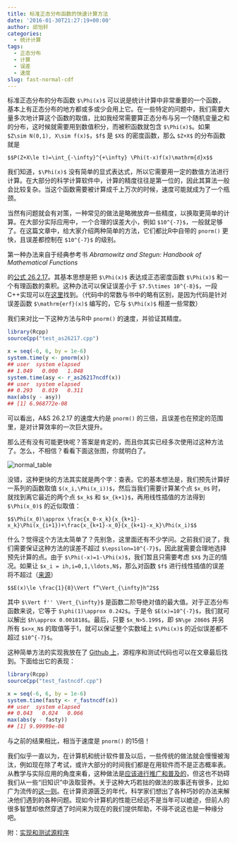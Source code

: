 ```yaml
---
title: 标准正态分布函数的快速计算方法
date: '2016-01-30T21:27:19+00:00'
author: 邱怡轩
categories:
  - 统计计算
tags:
  - 正态分布
  - 计算
  - 误差
  - 速度
slug: fast-normal-cdf
---
```


标准正态分布的分布函数 `$\Phi(x)$` 可以说是统计计算中非常重要的一个函数，基本上有正态分布的地方都或多或少会用上它。在一些特定的问题中，我们需要大量多次地计算这个函数的取值，比如我经常需要算正态分布与另一个随机变量之和的分布，这时候就需要用到数值积分，而被积函数就包含 `$\Phi(x)$`。如果 `$Z\sim N(0,1), X\sim f(x)$`，`$f$` 是 `$X$` 的密度函数，那么 `$Z+X$` 的分布函数就是

`$$P(Z+X\le t)=\int_{-\infty}^{+\infty} \Phi(t-x)f(x)\mathrm{d}x$$`

我们知道，`$\Phi(x)$` 没有简单的显式表达式，所以它需要用一定的数值方法进行计算。在大部分的科学计算软件中，计算的精度往往是第一位的，因此其算法一般会比较复杂。当这个函数需要被计算成千上万次的时候，速度可能就成为了一个瓶颈。
<!--more-->

当然有问题就会有对策，一种常见的做法是略微放弃一些精度，以换取更简单的计算。在大部分实际应用中，一个合理的误差大小，例如 `$10^{-7}$`，一般就足够了。在这篇文章中，给大家介绍两种简单的方法，它们都比R中自带的 `pnorm()` 更快，且误差都控制在 `$10^{-7}$` 的级别。

第一种办法来自于经典参考书 _Abramowitz and Stegun: Handbook of Mathematical Functions_

的[公式 26.2.17](http://people.math.sfu.ca/~cbm/aands/page_932.htm)。其基本思想是把 `$\Phi(x)$` 表达成正态密度函数 `$\Phi(x)$` 和一个有理函数的乘积。这种办法可以保证误差小于 `$7.5\times 10^{-8}$`，一段C++实现可以在[这里](http://www.johndcook.com/blog/cpp_phi/)找到。（代码中的常数与书中的略有区别，是因为代码是针对误差函数 `$\mathrm{erf}(x)$` 编写的，它与 `$\Phi(x)$` 相差一些常数）

我们来对比一下这种方法与R中 `pnorm()` 的速度，并验证其精度。

```r
library(Rcpp)
sourceCpp("test_as26217.cpp")

x = seq(-6, 6, by = 1e-6)
system.time(y <- pnorm(x))
## user  system elapsed
## 1.049   0.000   1.048
system.time(asy <- r_as26217ncdf(x))
## user  system elapsed
## 0.293   0.019   0.311
max(abs(y - asy))
## [1] 6.968772e-08
```

可以看出，A&S 26.2.17 的速度大约是 `pnorm()` 的三倍，且误差也在预定的范围里，是对计算效率的一次巨大提升。

那么还有没有可能更快呢？答案是肯定的，而且你其实已经多次使用过这种方法了。怎么，不相信？看看下面这张图，你就明白了。

![normal_table](https://uploads.cosx.org/2016/01/normal_table.png)



没错，这种更快的方法其实就是两个字：查表。它的基本想法是，我们预先计算好一系列的函数取值 `$(x_i,\Phi(x_i))$`，然后当我们需要计算某个点 `$x_0$` 时，就找到离它最近的两个点 `$x_k$` 和 `$x_{k+1}$`，再用线性插值的方法得到 `$\Phi(x_0)$` 的近似取值：

`$$\Phi(x_0)\approx \frac{x_0-x_k}{x_{k+1}-x_k}\Phi(x_{i+1})+\frac{x_{k+1}-x_0}{x_{k+1}-x_k}\Phi(x_i)$$`

什么？觉得这个方法太简单了？先别急，这里面还有不少学问。之前我们说了，我们需要保证这种方法的误差不超过 `$\epsilon=10^{-7}$`，因此就需要合理地选择预先计算的点。由于 `$\Phi(-x)=1-\Phi(x)$`，我们暂且只需要考虑 `$X$` 为正的情况。如果让 `$x_i = ih,i=0,1,\ldots,N$`，那么对函数 `$f$` 进行线性插值的误差将不超过（[来源](http://pages.cs.wisc.edu/~amos/412/lecture-notes/lecture09.pdf)）

`$$E(x)\le \frac{1}{8}\Vert f”\Vert_{\infty}h^2$$`

其中 `$\Vert f'' \Vert_{\infty}$` 是函数二阶导绝对值的最大值。对于正态分布函数来说，它等于 `$\phi(1)\approx 0.242$`。于是令 `$E(x)=10^{-7}$`，我们就可以解出 `$h\approx 0.001818$`。最后，只要 `$x_N>5.199$`，即 `$N\ge 2860$` 并另所有 `$x>x_N$` 的取值等于1，就可以保证整个实数域上 `$\Phi(x)$` 的近似误差都不超过 `$10^{-7}$`。

这种简单方法的实现我放在了 [Github 上](https://github.com/yixuan/fastncdf)，源程序和测试代码也可以在文章最后找到。下面给出它的表现：

```r
library(Rcpp)
sourceCpp("test_fastncdf.cpp")

x = seq(-6, 6, by = 1e-6)
system.time(fasty <- r_fastncdf(x))
## user  system elapsed
## 0.043   0.024   0.066
max(abs(y - fasty))
## [1] 9.99999e-08
```

与之前的结果相比，相当于速度是 `pnorm()` 的15倍！

我们似乎一直以为，在计算机和统计软件普及以后，一些传统的做法就会慢慢被淘汰，例如现在除了考试，或许大部分的时间我们都是在用软件而不是正态概率表。从教学与实际应用的角度来看，这种做法是[应该进行推广和普及的](http://yihui.name/cn/2009/04/how-and-what-to-teach-in-statistics/)，但这也不妨碍我们从一些“旧知识”中汲取营养。关于这种大巧若拙的做法的故事还有很多，比如广为流传的[这一则](http://www.matrix67.com/blog/archives/362)。在计算资源匮乏的年代，科学家们想出了各种巧妙的办法来解决他们遇到的各种问题。现如今计算机的性能已经远不是当年可以媲迹，但前人的很多智慧却依然穿透了时间来为现在的我们提供帮助，不得不说这也是一种缘分吧。

附：[实现和测试源程序](http://yixuan.cos.name/cn/files/2016/01/normal_cdf.zip)
